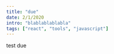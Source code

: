 ```yaml
---
title: "due"
date: 2/1/2020
intro: "blablablablabla"
tags: ["react", "tools", "javascript"]
---
```


test due
